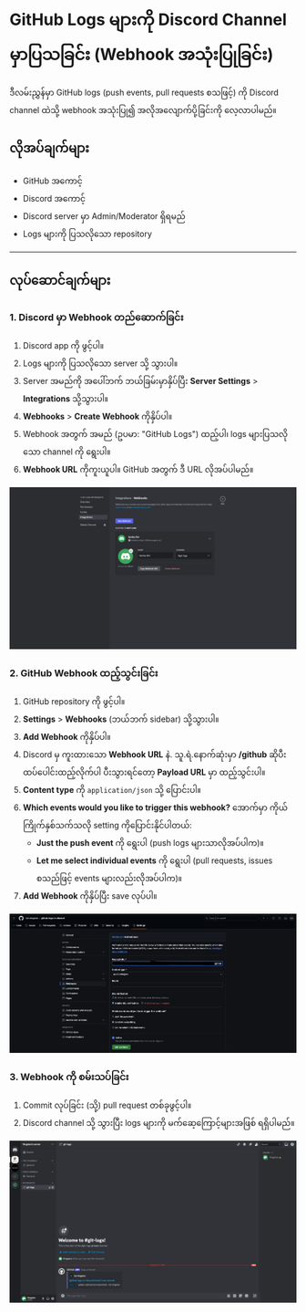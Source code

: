 # GitHub Logs များကို Discord Channel မှာပြသခြင်း (Webhook အသုံးပြုခြင်း)

ဒီလမ်းညွှန်မှာ GitHub logs (push events, pull requests စသဖြင့်) ကို Discord channel ထဲသို့ webhook အသုံးပြု၍ အလိုအလျောက်ပို့ခြင်းကို လေ့လာပါမည်။

## လိုအပ်ချက်များ

- GitHub အကောင့်
- Discord အကောင့်
- Discord server မှာ Admin/Moderator ရှိရမည်
- Logs များကို ပြသလိုသော repository

---

## လုပ်ဆောင်ချက်များ

### 1. Discord မှာ Webhook တည်ဆောက်ခြင်း

1. Discord app ကို ဖွင့်ပါ။
2. Logs များကို ပြသလိုသော server သို့ သွားပါ။
3. Server အမည်ကို အပေါ်ဘက် ဘယ်ခြမ်းမှာနှိပ်ပြီး **Server Settings** > **Integrations** သို့သွားပါ။
4. **Webhooks** > **Create Webhook** ကိုနှိပ်ပါ။
5. Webhook အတွက် အမည် (ဥပမာ: "GitHub Logs") ထည့်ပါ၊ logs များပြသလိုသော channel ကို ရွေးပါ။
6. **Webhook URL** ကိုကူးယူပါ။ GitHub အတွက် ဒီ URL လိုအပ်ပါမည်။

![Create a Webhook in Discord](../assets/images/step-1.png)

### 2. GitHub Webhook ထည့်သွင်းခြင်း

1. GitHub repository ကို ဖွင့်ပါ။
2. **Settings** > **Webhooks** (ဘယ်ဘက် sidebar) သို့သွားပါ။
3. **Add Webhook** ကိုနှိပ်ပါ။
4. Discord မှ ကူးထားသော **Webhook URL** နဲ. သူ.ရဲ.နောက်ဆုံးမှာ **/github** ဆိုပီးထပ်ပေါင်းထည့်လိုက်ပါ ပီးသွားရင်တော့ **Payload URL** မှာ ထည့်သွင်းပါ။
5. **Content type** ကို `application/json` သို့ ပြောင်းပါ။
6. **Which events would you like to trigger this webhook?** အောက်မှာ ကိုယ်ကြိုက်နှစ်သက်သလို setting ကိုပြောင်းနိုင်ပါတယ်:
   - **Just the push event** ကို ရွေးပါ (push logs များသာလိုအပ်ပါက)။
   - **Let me select individual events** ကို ရွေးပါ (pull requests, issues စသည်ဖြင့် events များလည်းလိုအပ်ပါက)။
7. **Add Webhook** ကိုနှိပ်ပြီး save လုပ်ပါ။

![Set Up GitHub Webhook](../assets/images/step-2.png)

### 3. Webhook ကို စမ်းသပ်ခြင်း

1. Commit လုပ်ခြင်း (သို့) pull request တစ်ခုဖွင့်ပါ။
2. Discord channel သို့ သွားပြီး logs များကို မက်ဆေ့ကြောင့်များအဖြစ် ရရှိပါမည်။

![Test the Webhook](../assets/images/step-3.png)